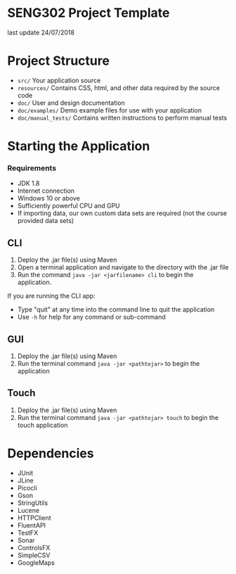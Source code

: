 # SENG302 Project Template
last update 24/07/2018

# Project Structure
 - `src/` Your application source
 - `resources/` Contains CSS, html, and other data required by the source code
 - `doc/` User and design documentation
 - `doc/examples/` Demo example files for use with your application
 - `doc/manual_tests/` Contains written instructions to perform manual tests
 
# Starting the Application

### Requirements
* JDK 1.8
* Internet connection
* Windows 10 or above
* Sufficiently powerful CPU and GPU
* If importing data, our own custom data sets are required (not the course provided data sets)

 
## CLI
 1. Deploy the .jar file(s) using Maven
 2. Open a terminal application and navigate to the directory with the .jar file
 3. Run the command `java -jar <jarfilename> cli` to begin the application.
 
 If you are running the CLI app:
 * Type "quit" at any time into the command line to quit the application
 * Use `-h` for help for any command or sub-command

 
## GUI
 1. Deploy the .jar file(s) using Maven
 2. Run the terminal command `java -jar <pathtojar>` to begin the application
 
## Touch
 1. Deploy the .jar file(s) using Maven
 2. Run the terminal command `java -jar <pathtojar> touch` to begin the touch application
 
 
# Dependencies
 
 * JUnit
 * JLine
 * Picocli
 * Gson
 * StringUtils
 * Lucene
 * HTTPClient
 * FluentAPI
 * TestFX
 * Sonar
 * ControlsFX
 * SimpleCSV
 * GoogleMaps
